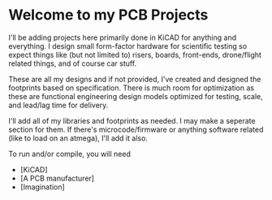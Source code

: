 # Welcome to my PCB Projects

I'll be adding projects here primarily done in KiCAD for anything and everything. I design small form-factor
hardware for scientific testing so expect things like (but not limited to) risers, boards, front-ends, drone/flight
related things, and of course car stuff.

These are all my designs and if not provided, I've created and designed the footprints based on specification.
There is much room for optimization as these are functional engineering design models optimized for testing, scale, 
and lead/lag time for delivery.

I'll add all of my libraries and footprints as needed. I may make a seperate section for them. If there's microcode/firmware
or anything software related (like to load on an atmega), I'll add it also.

To run and/or compile, you will need
* [KiCAD]
* [A PCB manufacturer]
* [Imagination]
